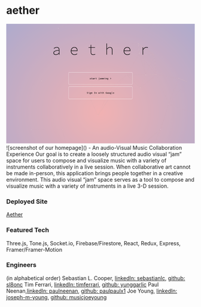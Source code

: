 # aether

<img src='Screen Shot 2021-02-16 at 6.18.48 PM.png' alt='screenshot of our homepage'>
![screenshot of our homepage]()
- An audio-Visual Music Collaboration Experience Our goal is to create a loosely
  structured audio visual “jam” space for users to compose and visualize music with a
  variety of instruments collaboratively in a live session. When collaborative art
  cannot be made in-person, this application brings people together in a creative
  environment. This audio visual “jam” space serves as a tool to compose and visualize
  music with a variety of instruments in a live 3-D session.

### Deployed Site

[Aether](https://aether-leo.herokuapp.com)

### Featured Tech

Three.js, Tone.js, Socket.io, Firebase/Firestore, React, Redux, Express, Framer/Framer-Motion

### Engineers

(in alphabetical order)
Sebastian L. Cooper, [linkedIn: sebastianlc](https://linkedin.com/in/sebastianlc), [github: sl8onc](https://github.com/SL8onC)
Tim Ferrari, [linkedIn: timferrari](http://linkedin.com/in/timferrari), [github: yunggarlic](https://github.com/yunggarlic)
Paul Neenan,[linkedIn: paulneenan](http://linkedin.com/in/paulneenan), [github: paulpaulx1](https://github.com/paulpaulx1)
Joe Young, [linkedIn: joseph-m-young](https://linkedin.com/in/joseph-m-young/), [github: musicjoeyoung](https://github.com/musicjoeyoung)
